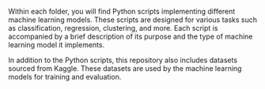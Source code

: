 Within each folder, you will find Python scripts implementing different machine learning models. These scripts are designed for various tasks such as classification, regression, clustering, and more. Each script is accompanied by a brief description of its purpose and the type of machine learning model it implements.

In addition to the Python scripts, this repository also includes datasets sourced from Kaggle. These datasets are used by the machine learning models for training and evaluation. 
